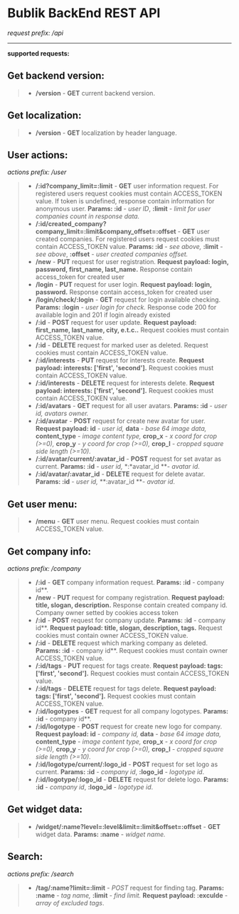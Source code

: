 Bublik BackEnd REST API
=====================

*request prefix: /api*

---------

**supported requests:**

Get backend version:
---------
> - **/version** - **GET** current backend version.

Get localization:
---------
> - **/version** - **GET** localization by header language.

User actions:
---------
*actions prefix: /user*

> - **/:id?company_limit=:limit** - **GET** user information request. For registered users request cookies must contain ACCESS_TOKEN value. If token is undefined, response contain information for anonymous user. **Params: :id** - *user ID*, **:limit** - *limit for user companies count in response data.*
> - **/:id/created_company?company_limit=:limit&company_offset=:offset** - **GET** user created companies. For registered users request cookies must contain ACCESS_TOKEN value. **Params: :id** - *see above,* **:limit** - *see above*, **:offset** - *user created companies offset.*
> - **/new** - **PUT** request for user registration. **Request payload: login, password, first_name, last_name.** Response contain access_token for created user
> - **/login** - **PUT** request for user login. **Request payload: login, password.** Response contain access_token for created user
> - **/login/check/:login** - **GET** request for login available checking. **Params: :login** - *user login for check.* Response code 200 for available login and 201 if login already existed
> - **/:id** - **POST** request for user update. **Request payload: first_name, last_name, city, e.t.c..** Request cookies must contain ACCESS_TOKEN value.
> - **/:id** - **DELETE** request for marked user as deleted. Request cookies must contain ACCESS_TOKEN value.
> - **/:id/interests** - **PUT** request for interests create. **Request payload: interests: ['first', 'second'].** Request cookies must contain ACCESS_TOKEN value.
> - **/:id/interests** - **DELETE** request for interests delete. **Request payload: interests: ['first', 'second'].** Request cookies must contain ACCESS_TOKEN value.
> - **/:id/avatars** - **GET** request for all user avatars. **Params: :id** - *user id, avatars owner.*
> - **/:id/avatar** - **POST** request for create new avatar for user. **Request payload: id** - *user id,* **data** - *base 64 image data,* **content_type** - *image content type,* **crop_x** - *x coord for crop (>=0),* **crop_y** - *y coord for crop (>=0),* **crop_l** - *cropped square side length (>=10)*.
> - **/:id/avatar/current/:avatar_id** - **POST** request for set avatar as current. **Params: :id** - *user id,* *:*avatar_id **- *avatar id*.
> - **/:id/avatar/:avatar_id** - **DELETE** request for delete avatar. **Params: :id** - *user id,* **:avatar_id **- *avatar id*.

Get user menu:
---------
> - **/menu** - **GET** user menu. Request cookies must contain ACCESS_TOKEN value.

Get company info:
---------
*actions prefix: /company*

> - **/:id** - **GET** company information request. **Params: :id** - company id**.
> - **/new** - **PUT** request for company registration. **Request payload: title, slogan, description.** Response contain created company id. Company owner setted by cookies access token
> - **/:id** - **POST** request for company update. **Params: :id** - company id**. **Request payload: title, slogan, description, tags.** Request cookies must contain owner ACCESS_TOKEN value.
> - **/:id** - **DELETE** request which marking company as deleted. **Params: :id** - company id**. Request cookies must contain owner ACCESS_TOKEN value.
> - **/:id/tags** - **PUT** request for tags create. **Request payload: tags: ['first', 'second'].** Request cookies must contain ACCESS_TOKEN value.
> - **/:id/tags** - **DELETE** request for tags delete. **Request payload: tags: ['first', 'second'].** Request cookies must contain ACCESS_TOKEN value.
> - **/:id/logotypes** - **GET** request for all company logotypes. **Params: :id** - company id**.
> - **/:id/logotype** - **POST** request for create new logo for company. **Request payload: id** - *company id,* **data** - *base 64 image data,* **content_type** - *image content type,* **crop_x** - *x coord for crop (>=0),* **crop_y** - *y coord for crop (>=0),* **crop_l** - *cropped square side length (>=10)*.
> - **/:id/logotype/current/:logo_id** - **POST** request for set logo as current. **Params: :id** - *company id*, **:logo_id** - *logotype id*.
> - **/:id/logotype/:logo_id** - **DELETE** request for delete logo. **Params: :id** - *company id*, **:logo_id** - *logotype id*.

Get widget data:
---------
> - **/widget/:name?level=:level&limit=:limit&offset=:offset** - **GET** widget data. **Params: :name** - *widget name.*

Search:
---------
*actions prefix: /search*

> - **/tag/:name?limit=:limit** - *POST* request for finding tag. **Params: :name** - *tag name,* **:limit** - *find limit.* **Request payload: :exculde** - *array of excluded tags*.